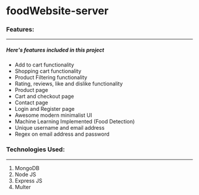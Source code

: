 # foodWebsite-server

### Features:

---

##### Here's features included in this project

- Add to cart functionality
- Shopping cart functionality
- Product Filtering functionality
- Rating, reviews, like and dislike functionality
- Product page
- Cart and checkout page
- Contact page
- Login and Register page
- Awesome modern minimalist UI
- Machine Learning Implemented (Food Detection)
- Unique username and email address
- Regex on email address and password

### Technologies Used:

---

1. MongoDB
2. Node JS
3. Express JS
4. Multer

